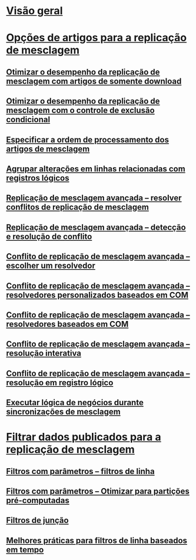 # [Visão geral](merge-replication.md)  
# [Opções de artigos para a replicação de mesclagem](article-options-for-merge-replication.md)  
## [Otimizar o desempenho da replicação de mesclagem com artigos de somente download](optimize-merge-replication-performance-with-download-only-articles.md)  
## [Otimizar o desempenho da replicação de mesclagem com o controle de exclusão condicional](optimize-merge-replication-performance-with-conditional-delete-tracking.md)  
## [Especificar a ordem de processamento dos artigos de mesclagem](specify-the-processing-order-of-merge-articles.md)  
## [Agrupar alterações em linhas relacionadas com registros lógicos](group-changes-to-related-rows-with-logical-records.md)  
## [Replicação de mesclagem avançada – resolver conflitos de replicação de mesclagem](advanced-merge-replication-resolve-merge-replication-conflicts.md)  
## [Replicação de mesclagem avançada – detecção e resolução de conflito](advanced-merge-replication-conflict-detection-and-resolution.md)  
## [Conflito de replicação de mesclagem avançada – escolher um resolvedor](advanced-merge-replication-conflict-choose-a-resolver.md)  
## [Conflito de replicação de mesclagem avançada – resolvedores personalizados baseados em COM](advanced-merge-replication-conflict-com-based-custom-resolvers.md)  
## [Conflito de replicação de mesclagem avançada – resolvedores baseados em COM](advanced-merge-replication-conflict-com-based-resolvers.md)  
## [Conflito de replicação de mesclagem avançada – resolução interativa](advanced-merge-replication-conflict-interactive-resolution.md)  
## [Conflito de replicação de mesclagem avançada – resolução em registro lógico](advanced-merge-replication-conflict-resolving-in-logical-record.md)  
## [Executar lógica de negócios durante sincronizações de mesclagem](execute-business-logic-during-merge-synchronization.md)  
# [Filtrar dados publicados para a replicação de mesclagem](filter-published-data-for-merge-replication.md)  
## [Filtros com parâmetros – filtros de linha](parameterized-filters-parameterized-row-filters.md)  
## [Filtros com parâmetros – Otimizar para partições pré-computadas](parameterized-filters-optimize-for-precomputed-partitions.md)  
## [Filtros de junção](join-filters.md)  
## [Melhores práticas para filtros de linha baseados em tempo](best-practices-for-time-based-row-filters.md)  
